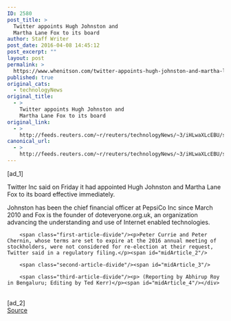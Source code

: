 ```yaml
---
ID: 2580
post_title: >
  Twitter appoints Hugh Johnston and
  Martha Lane Fox to its board
author: Staff Writer
post_date: 2016-04-08 14:45:12
post_excerpt: ""
layout: post
permalink: >
  https://www.whenitson.com/twitter-appoints-hugh-johnston-and-martha-lane-fox-to-its-board/
published: true
original_cats:
  - technologyNews
original_title:
  - >
    Twitter appoints Hugh Johnston and
    Martha Lane Fox to its board
original_link:
  - >
    http://feeds.reuters.com/~r/reuters/technologyNews/~3/iHLwaXLcEBU/story01.htm
canonical_url:
  - >
    http://feeds.reuters.com/~r/reuters/technologyNews/~3/iHLwaXLcEBU/story01.htm
---
```

 [ad_1]
<br><div id="articleText">
<span id="midArticle_start"/>

<span class="focusParagraph" readability="3"><p><span class="articleLocatio&lt;/span&gt;n">Twitter Inc said on Friday it had appointed Hugh Johnston and Martha Lane Fox to its board effective immediately.</span></p></span><span id="midArticle_0"/><p>Johnston has been the chief financial officer at PepsiCo Inc since March 2010 and Fox is the founder of doteveryone.org.uk, an organization advancing the understanding and use of Internet enabled technologies.</p><span id="midArticle_1"/>
        
        <span class="first-article-divide"/><p>Peter Currie and Peter Chernin, whose terms are set to expire at the 2016 annual meeting of stockholders, were not considered for re-election at their request, Twitter said in a regulatory filing.</p><span id="midArticle_2"/>
        
        <span class="second-article-divide"/><span id="midArticle_3"/>
        
        <span class="third-article-divide"/><p> (Reporting by Abhirup Roy in Bengaluru; Editing by Ted Kerr)</p><span id="midArticle_4"/></div>
<br>[ad_2]
<br><a href="http://feeds.reuters.com/~r/reuters/technologyNews/~3/iHLwaXLcEBU/story01.htm">Source </a>